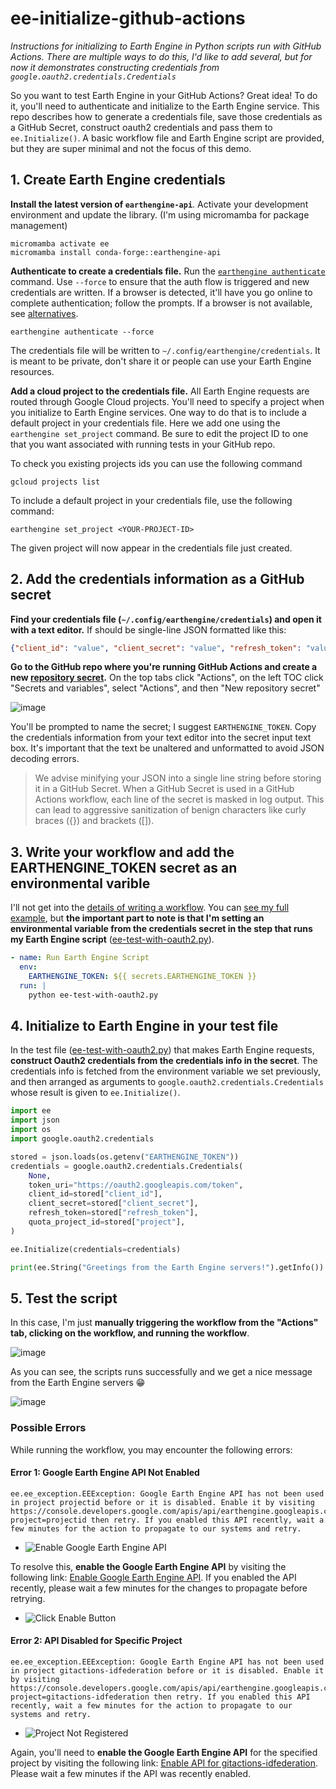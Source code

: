 # ee-initialize-github-actions
_Instructions for initializing to Earth Engine in Python scripts run with GitHub Actions. There
are multiple ways to do this, I'd like to add several, but for now it demonstrates constructing
credentials from `google.oauth2.credentials.Credentials`_

So you want to test Earth Engine in your GitHub Actions? Great idea! To do it, you'll need
to authenticate and initialize to the Earth Engine service. This repo describes how to
generate a credentials file, save those credentials as a GitHub Secret, construct
oauth2 credentials and pass them to `ee.Initialize()`. A basic workflow file and Earth
Engine script are provided, but they are super minimal and not the focus of this demo.

## 1. Create Earth Engine credentials

**Install the latest version of `earthengine-api`**. Activate your development
environment and update the library. (I'm using micromamba for package management)

```shell
micromamba activate ee
micromamba install conda-forge::earthengine-api
```

**Authenticate to create a credentials file.** Run the
[`earthengine authenticate`](https://developers.google.com/earth-engine/guides/command_line#authenticate)
command. Use `--force` to ensure that the auth flow is triggered and new credentials are
written. If a browser is detected, it'll have you go online to complete authentication;
follow the prompts. If a browser is not available, see
[alternatives](https://developers.google.com/earth-engine/guides/auth#authentication_details).

```shell
earthengine authenticate --force
```

The credentials file will be written to `~/.config/earthengine/credentials`. It is meant to be
private, don't share it or people can use your Earth Engine resources.

**Add a cloud project to the credentials file.** All Earth Engine requests are routed through
Google Cloud projects. You'll need to specify a project when you initialize to Earth Engine services.
One way to do that is to include a default project in your credentials file. Here we add one using the
`earthengine set_project` command. Be sure to edit the project ID to one that you want associated
with running tests in your GitHub repo.

To check you existing projects ids you can use the following command

```shell
gcloud projects list
```

To include a default project in your credentials file, use the following command:

```shell
earthengine set_project <YOUR-PROJECT-ID>
```

The given project will now appear in the credentials file just created.

## 2. Add the credentials information as a GitHub secret

**Find your credentials file (`~/.config/earthengine/credentials`) and open it with a text editor.**
If should be single-line JSON formatted like this:

```json
{"client_id": "value", "client_secret": "value", "refresh_token": "value", "project": "value"}
```

**Go to the GitHub repo where you're running GitHub Actions and create a new
[repository secret](https://docs.github.com/en/codespaces/managing-codespaces-for-your-organization/managing-development-environment-secrets-for-your-repository-or-organization).**
On the top tabs click "Actions", on the left TOC click "Secrets and variables", select "Actions",
and then "New repository secret"

![image](https://github.com/user-attachments/assets/65dbd501-fbbd-43dd-b9e0-44d886d7eddb)

You'll be prompted to name the secret; I suggest `EARTHENGINE_TOKEN`. Copy the credentials information
from your text editor into the secret input text box. It's important that the text be unaltered and
unformatted to avoid JSON decoding errors.

> We advise minifying your JSON into a single line string before storing it in a GitHub Secret. When a
> GitHub Secret is used in a GitHub Actions workflow, each line of the secret is masked in log output.
> This can lead to aggressive sanitization of benign characters like curly braces ({}) and brackets ([]).

## 3. Write your workflow and add the EARTHENGINE_TOKEN secret as an environmental varible

I'll not get into the [details of writing a workflow](https://docs.github.com/en/actions/writing-workflows/about-workflows).
You can [see my full example](https://github.com/gee-community/ee-initialize-github-actions/blob/main/.github/workflows/ee-test-with-oauth2.yml),
but **the important part to note is that I'm setting an environmental variable from the credentials secret
in the step that runs my Earth Engine script** ([ee-test-with-oauth2.py](https://github.com/gee-community/ee-initialize-github-actions/blob/main/ee-test-with-oauth2.py)).

```yml
- name: Run Earth Engine Script
  env:
    EARTHENGINE_TOKEN: ${{ secrets.EARTHENGINE_TOKEN }}
  run: |
    python ee-test-with-oauth2.py
```

## 4. Initialize to Earth Engine in your test file

In the test file ([ee-test-with-oauth2.py](https://github.com/gee-community/ee-initialize-github-actions/blob/main/ee-test-with-oauth2.py))
that makes Earth Engine requests, **construct Oauth2 credentials
from the credentials info in the secret**. The credentials info is fetched from
the environment variable we set previously, and then arranged as arguments
to `google.oauth2.credentials.Credentials` whose result is given to `ee.Initialize()`.

```python
import ee
import json
import os
import google.oauth2.credentials

stored = json.loads(os.getenv("EARTHENGINE_TOKEN"))
credentials = google.oauth2.credentials.Credentials(
    None,
    token_uri="https://oauth2.googleapis.com/token",
    client_id=stored["client_id"],
    client_secret=stored["client_secret"],
    refresh_token=stored["refresh_token"],
    quota_project_id=stored["project"],
)

ee.Initialize(credentials=credentials)

print(ee.String("Greetings from the Earth Engine servers!").getInfo())
```

## 5. Test the script

In this case, I'm just **manually triggering the workflow from the "Actions" tab,
clicking on the workflow, and running the workflow**. 

![image](https://github.com/user-attachments/assets/cd324247-f592-401c-afdd-e5cc5e2d1382)

As you can see, the scripts runs successfully and we get a nice message from the
Earth Engine servers 😁

![image](https://github.com/user-attachments/assets/280082ef-7caa-419e-8fa2-795bc1e888d1)

### Possible Errors

While running the workflow, you may encounter the following errors:

#### Error 1: Google Earth Engine API Not Enabled

```shell
ee.ee_exception.EEException: Google Earth Engine API has not been used in project projectid before or it is disabled. Enable it by visiting https://console.developers.google.com/apis/api/earthengine.googleapis.com/overview?project=projectid then retry. If you enabled this API recently, wait a few minutes for the action to propagate to our systems and retry.
```

- ![Enable Google Earth Engine API](https://github.com/thekester/ee-initialize-github-actions/blob/google-oauth2-credentials/enablegoogleeartengineapi.png)

To resolve this, **enable the Google Earth Engine API** by visiting the following link: [Enable Google Earth Engine API](https://console.developers.google.com/apis/api/earthengine.googleapis.com/overview?project=projectid). If you enabled the API recently, please wait a few minutes for the changes to propagate before retrying.

- ![Click Enable Button](https://github.com/thekester/ee-initialize-github-actions/blob/google-oauth2-credentials/buttonenablegoogleearthengineapi.png)

#### Error 2: API Disabled for Specific Project

```shell
ee.ee_exception.EEException: Google Earth Engine API has not been used in project gitactions-idfederation before or it is disabled. Enable it by visiting https://console.developers.google.com/apis/api/earthengine.googleapis.com/overview?project=gitactions-idfederation then retry. If you enabled this API recently, wait a few minutes for the action to propagate to our systems and retry.
```

- ![Project Not Registered](https://github.com/thekester/ee-initialize-github-actions/blob/google-oauth2-credentials/projectnotregistered.png)

Again, you'll need to **enable the Google Earth Engine API** for the specified project by visiting the following link: [Enable API for gitactions-idfederation](https://console.developers.google.com/apis/api/earthengine.googleapis.com/overview?project=gitactions-idfederation). Please wait a few minutes if the API was recently enabled.

